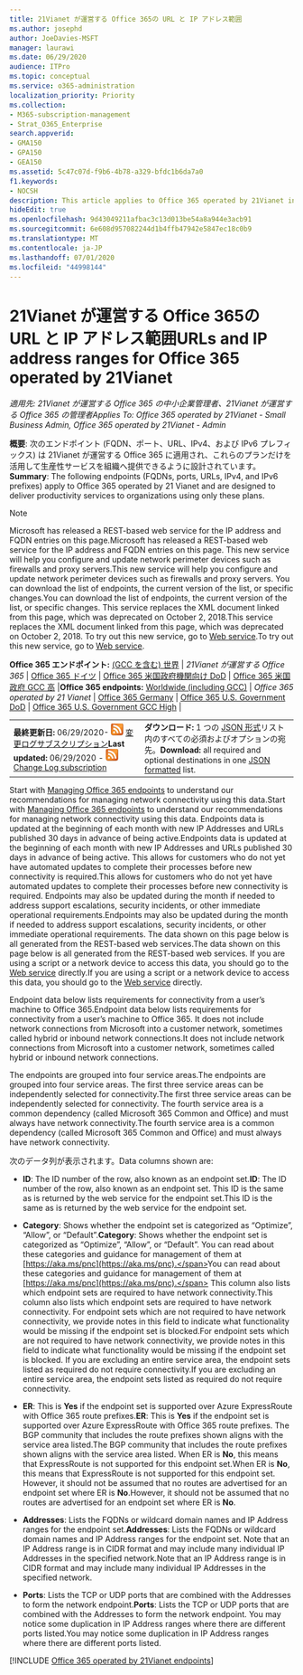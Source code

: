 ```yaml
---
title: 21Vianet が運営する Office 365の URL と IP アドレス範囲
ms.author: josephd
author: JoeDavies-MSFT
manager: laurawi
ms.date: 06/29/2020
audience: ITPro
ms.topic: conceptual
ms.service: o365-administration
localization_priority: Priority
ms.collection:
- M365-subscription-management
- Strat_O365_Enterprise
search.appverid:
- GMA150
- GPA150
- GEA150
ms.assetid: 5c47c07d-f9b6-4b78-a329-bfdc1b6da7a0
f1.keywords:
- NOCSH
description: This article applies to Office 365 operated by 21Vianet in China. This article lists the URLs and IP address ranges used by Office 365 operated by 21Vianet.
hideEdit: true
ms.openlocfilehash: 9d43049211afbac3c13d013be54a8a944e3acb91
ms.sourcegitcommit: 6e608d957082244d1b4ffb47942e5847ec18c0b9
ms.translationtype: MT
ms.contentlocale: ja-JP
ms.lasthandoff: 07/01/2020
ms.locfileid: "44998144"
---
```

# <a name="urls-and-ip-address-ranges-for-office-365-operated-by-21vianet"></a><span data-ttu-id="8831c-104">21Vianet が運営する Office 365の URL と IP アドレス範囲</span><span class="sxs-lookup"><span data-stu-id="8831c-104">URLs and IP address ranges for Office 365 operated by 21Vianet</span></span>

 <span data-ttu-id="8831c-105">*適用先: 21Vianet が運営する Office 365 の中小企業管理者、21Vianet が運営する Office 365 の管理者*</span><span class="sxs-lookup"><span data-stu-id="8831c-105">*Applies To: Office 365 operated by 21Vianet - Small Business Admin, Office 365 operated by 21Vianet - Admin*</span></span>

<span data-ttu-id="8831c-106">**概要**: 次のエンドポイント (FQDN、ポート、URL、IPv4、および IPv6 プレフィックス) は 21Vianet が運営する Office 365 に適用され、これらのプランだけを活用して生産性サービスを組織へ提供できるように設計されています。</span><span class="sxs-lookup"><span data-stu-id="8831c-106">**Summary**: The following endpoints (FQDNs, ports, URLs, IPv4, and IPv6 prefixes) apply to Office 365 operated by 21 Vianet and are designed to deliver productivity services to organizations using only these plans.</span></span>
  
> [!NOTE]
> <span data-ttu-id="8831c-107">Microsoft has released a REST-based web service for the IP address and FQDN entries on this page.</span><span class="sxs-lookup"><span data-stu-id="8831c-107">Microsoft has released a REST-based web service for the IP address and FQDN entries on this page.</span></span> <span data-ttu-id="8831c-108">This new service will help you configure and update network perimeter devices such as firewalls and proxy servers.</span><span class="sxs-lookup"><span data-stu-id="8831c-108">This new service will help you configure and update network perimeter devices such as firewalls and proxy servers.</span></span> <span data-ttu-id="8831c-109">You can download the list of endpoints, the current version of the list, or specific changes.</span><span class="sxs-lookup"><span data-stu-id="8831c-109">You can download the list of endpoints, the current version of the list, or specific changes.</span></span> <span data-ttu-id="8831c-110">This service replaces the XML document linked from this page, which was deprecated on October 2, 2018.</span><span class="sxs-lookup"><span data-stu-id="8831c-110">This service replaces the XML document linked from this page, which was deprecated on October 2, 2018.</span></span> <span data-ttu-id="8831c-111">To try out this new service, go to [Web service](office-365-ip-web-service.md).</span><span class="sxs-lookup"><span data-stu-id="8831c-111">To try out this new service, go to [Web service](office-365-ip-web-service.md).</span></span>
  
 <span data-ttu-id="8831c-112">**Office 365 エンドポイント:** [(GCC を含む) 世界](urls-and-ip-address-ranges.md)  | *21Vianet が運営する Office 365* | [Office 365 ドイツ](office-365-germany-endpoints.md) |  [Office 365 米国政府機関向け DoD](office-365-u-s-government-dod-endpoints.md) | [Office 365 米国政府 GCC 高](office-365-u-s-government-gcc-high-endpoints.md) |</span><span class="sxs-lookup"><span data-stu-id="8831c-112">**Office 365 endpoints:** [Worldwide (including GCC)](urls-and-ip-address-ranges.md)  | *Office 365 operated by 21 Vianet* | [Office 365 Germany](office-365-germany-endpoints.md) | [Office 365 U.S. Government DoD](office-365-u-s-government-dod-endpoints.md) | [Office 365 U.S. Government GCC High](office-365-u-s-government-gcc-high-endpoints.md) |</span></span>
  
|||
|:-----|:-----|
|<span data-ttu-id="8831c-113">**最終更新日:** 06/29/2020- ![ RSS ](media/5dc6bb29-25db-4f44-9580-77c735492c4b.png) [変更ログサブスクリプション](https://endpoints.office.com/version/China?allversions=true&format=rss&clientrequestid=b10c5ed1-bad1-445f-b386-b919946339a7)</span><span class="sxs-lookup"><span data-stu-id="8831c-113">**Last updated:** 06/29/2020 - ![RSS](media/5dc6bb29-25db-4f44-9580-77c735492c4b.png) [Change Log subscription](https://endpoints.office.com/version/China?allversions=true&format=rss&clientrequestid=b10c5ed1-bad1-445f-b386-b919946339a7)</span></span>|<span data-ttu-id="8831c-114">**ダウンロード:** 1 つの [JSON 形式](https://endpoints.office.com/endpoints/China?clientrequestid=b10c5ed1-bad1-445f-b386-b919946339a7)リスト内のすべての必須およびオプションの宛先。</span><span class="sxs-lookup"><span data-stu-id="8831c-114">**Download:** all required and optional destinations in one [JSON formatted](https://endpoints.office.com/endpoints/China?clientrequestid=b10c5ed1-bad1-445f-b386-b919946339a7) list.</span></span>  <br/> |

<span data-ttu-id="8831c-115">Start with [Managing Office 365 endpoints](managing-office-365-endpoints.md) to understand our recommendations for managing network connectivity using this data.</span><span class="sxs-lookup"><span data-stu-id="8831c-115">Start with [Managing Office 365 endpoints](managing-office-365-endpoints.md) to understand our recommendations for managing network connectivity using this data.</span></span> <span data-ttu-id="8831c-116">Endpoints data is updated at the beginning of each month with new IP Addresses and URLs published 30 days in advance of being active.</span><span class="sxs-lookup"><span data-stu-id="8831c-116">Endpoints data is updated at the beginning of each month with new IP Addresses and URLs published 30 days in advance of being active.</span></span> <span data-ttu-id="8831c-117">This allows for customers who do not yet have automated updates to complete their processes before new connectivity is required.</span><span class="sxs-lookup"><span data-stu-id="8831c-117">This allows for customers who do not yet have automated updates to complete their processes before new connectivity is required.</span></span> <span data-ttu-id="8831c-118">Endpoints may also be updated during the month if needed to address support escalations, security incidents, or other immediate operational requirements.</span><span class="sxs-lookup"><span data-stu-id="8831c-118">Endpoints may also be updated during the month if needed to address support escalations, security incidents, or other immediate operational requirements.</span></span> <span data-ttu-id="8831c-119">The data shown on this page below is all generated from the REST-based web services.</span><span class="sxs-lookup"><span data-stu-id="8831c-119">The data shown on this page below is all generated from the REST-based web services.</span></span> <span data-ttu-id="8831c-120">If you are using a script or a network device to access this data, you should go to the [Web service](office-365-ip-web-service.md) directly.</span><span class="sxs-lookup"><span data-stu-id="8831c-120">If you are using a script or a network device to access this data, you should go to the [Web service](office-365-ip-web-service.md) directly.</span></span>

<span data-ttu-id="8831c-121">Endpoint data below lists requirements for connectivity from a user’s machine to Office 365.</span><span class="sxs-lookup"><span data-stu-id="8831c-121">Endpoint data below lists requirements for connectivity from a user’s machine to Office 365.</span></span> <span data-ttu-id="8831c-122">It does not include network connections from Microsoft into a customer network, sometimes called hybrid or inbound network connections.</span><span class="sxs-lookup"><span data-stu-id="8831c-122">It does not include network connections from Microsoft into a customer network, sometimes called hybrid or inbound network connections.</span></span>

<span data-ttu-id="8831c-123">The endpoints are grouped into four service areas.</span><span class="sxs-lookup"><span data-stu-id="8831c-123">The endpoints are grouped into four service areas.</span></span> <span data-ttu-id="8831c-124">The first three service areas can be independently selected for connectivity.</span><span class="sxs-lookup"><span data-stu-id="8831c-124">The first three service areas can be independently selected for connectivity.</span></span> <span data-ttu-id="8831c-125">The fourth service area is a common dependency (called Microsoft 365 Common and Office) and must always have network connectivity.</span><span class="sxs-lookup"><span data-stu-id="8831c-125">The fourth service area is a common dependency (called Microsoft 365 Common and Office) and must always have network connectivity.</span></span>

<span data-ttu-id="8831c-126">次のデータ列が表示されます。</span><span class="sxs-lookup"><span data-stu-id="8831c-126">Data columns shown are:</span></span>

- <span data-ttu-id="8831c-127">**ID**: The ID number of the row, also known as an endpoint set.</span><span class="sxs-lookup"><span data-stu-id="8831c-127">**ID**: The ID number of the row, also known as an endpoint set.</span></span> <span data-ttu-id="8831c-128">This ID is the same as is returned by the web service for the endpoint set.</span><span class="sxs-lookup"><span data-stu-id="8831c-128">This ID is the same as is returned by the web service for the endpoint set.</span></span>

- <span data-ttu-id="8831c-129">**Category**: Shows whether the endpoint set is categorized as “Optimize”, “Allow”, or “Default”.</span><span class="sxs-lookup"><span data-stu-id="8831c-129">**Category**: Shows whether the endpoint set is categorized as “Optimize”, “Allow”, or “Default”.</span></span> <span data-ttu-id="8831c-130">You can read about these categories and guidance for management of them at [https://aka.ms/pnc](https://aka.ms/pnc).</span><span class="sxs-lookup"><span data-stu-id="8831c-130">You can read about these categories and guidance for management of them at [https://aka.ms/pnc](https://aka.ms/pnc).</span></span> <span data-ttu-id="8831c-131">This column also lists which endpoint sets are required to have network connectivity.</span><span class="sxs-lookup"><span data-stu-id="8831c-131">This column also lists which endpoint sets are required to have network connectivity.</span></span> <span data-ttu-id="8831c-132">For endpoint sets which are not required to have network connectivity, we provide notes in this field to indicate what functionality would be missing if the endpoint set is blocked.</span><span class="sxs-lookup"><span data-stu-id="8831c-132">For endpoint sets which are not required to have network connectivity, we provide notes in this field to indicate what functionality would be missing if the endpoint set is blocked.</span></span> <span data-ttu-id="8831c-133">If you are excluding an entire service area, the endpoint sets listed as required do not require connectivity.</span><span class="sxs-lookup"><span data-stu-id="8831c-133">If you are excluding an entire service area, the endpoint sets listed as required do not require connectivity.</span></span>

- <span data-ttu-id="8831c-134">**ER**: This is **Yes** if the endpoint set is supported over Azure ExpressRoute with Office 365 route prefixes.</span><span class="sxs-lookup"><span data-stu-id="8831c-134">**ER**: This is **Yes** if the endpoint set is supported over Azure ExpressRoute with Office 365 route prefixes.</span></span> <span data-ttu-id="8831c-135">The BGP community that includes the route prefixes shown aligns with the service area listed.</span><span class="sxs-lookup"><span data-stu-id="8831c-135">The BGP community that includes the route prefixes shown aligns with the service area listed.</span></span> <span data-ttu-id="8831c-136">When ER is **No**, this means that ExpressRoute is not supported for this endpoint set.</span><span class="sxs-lookup"><span data-stu-id="8831c-136">When ER is **No**, this means that ExpressRoute is not supported for this endpoint set.</span></span> <span data-ttu-id="8831c-137">However, it should not be assumed that no routes are advertised for an endpoint set where ER is **No**.</span><span class="sxs-lookup"><span data-stu-id="8831c-137">However, it should not be assumed that no routes are advertised for an endpoint set where ER is **No**.</span></span>

- <span data-ttu-id="8831c-138">**Addresses**: Lists the FQDNs or wildcard domain names and IP Address ranges for the endpoint set.</span><span class="sxs-lookup"><span data-stu-id="8831c-138">**Addresses**: Lists the FQDNs or wildcard domain names and IP Address ranges for the endpoint set.</span></span> <span data-ttu-id="8831c-139">Note that an IP Address range is in CIDR format and may include many individual IP Addresses in the specified network.</span><span class="sxs-lookup"><span data-stu-id="8831c-139">Note that an IP Address range is in CIDR format and may include many individual IP Addresses in the specified network.</span></span>
 
- <span data-ttu-id="8831c-140">**Ports**: Lists the TCP or UDP ports that are combined with the Addresses to form the network endpoint.</span><span class="sxs-lookup"><span data-stu-id="8831c-140">**Ports**: Lists the TCP or UDP ports that are combined with the Addresses to form the network endpoint.</span></span> <span data-ttu-id="8831c-141">You may notice some duplication in IP Address ranges where there are different ports listed.</span><span class="sxs-lookup"><span data-stu-id="8831c-141">You may notice some duplication in IP Address ranges where there are different ports listed.</span></span>

[!INCLUDE [Office 365 operated by 21Vianet endpoints](./includes/office-365-operated-by-21vianet-endpoints.md)]


